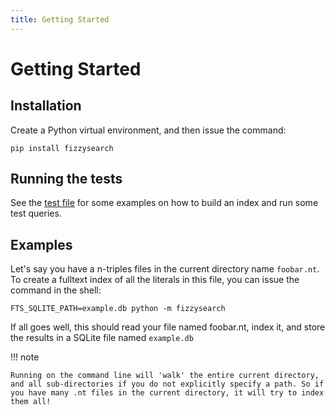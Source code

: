 ```yaml
---
title: Getting Started
---
```


# Getting Started

## Installation

Create a Python virtual environment, and then issue the command:

```shell
pip install fizzysearch
```

## Running the tests

See the [test file](test_all.py) for some examples on how to build an index and run some test queries.

## Examples

Let's say you have a n-triples files in the current directory name `foobar.nt`.
To create a fulltext index of all the literals in this file, you can issue the command in the shell:

```shell
FTS_SQLITE_PATH=example.db python -m fizzysearch
```

If all goes well, this should read your file named foobar.nt, index it, and store the results in a SQLite file named `example.db`

!!! note

    Running on the command line will 'walk' the entire current directory, and all sub-directories if you do not explicitly specify a path. So if you have many .nt files in the current directory, it will try to index them all!
